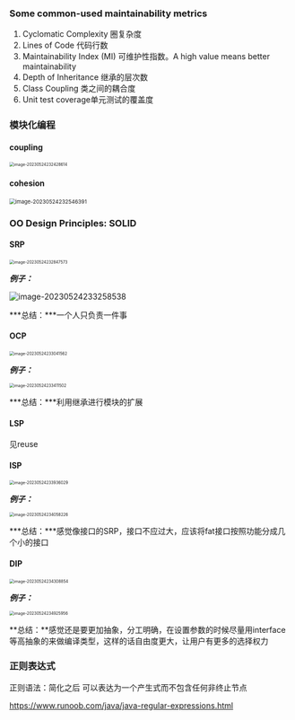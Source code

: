 ### Some common-used maintainability metrics

1. Cyclomatic Complexity 圈复杂度
2. Lines of Code 代码行数
3. Maintainability Index (MI) 可维护性指数。A high value means better maintainability
4. Depth of Inheritance 继承的层次数
5. Class Coupling 类之间的耦合度
6. Unit test coverage单元测试的覆盖度

### 模块化编程

#### coupling

<img src="C:\Users\xunhi\AppData\Roaming\Typora\typora-user-images\image-20230524232428614.png" alt="image-20230524232428614" style="zoom: 50%;" />

#### cohesion

<img src="C:\Users\xunhi\AppData\Roaming\Typora\typora-user-images\image-20230524232546391.png" alt="image-20230524232546391" style="zoom: 67%;" />

###  OO Design Principles: SOLID

#### SRP

<img src="C:\Users\xunhi\AppData\Roaming\Typora\typora-user-images\image-20230524232847573.png" alt="image-20230524232847573" style="zoom:50%;" />

***例子：***

![image-20230524233258538](C:\Users\xunhi\AppData\Roaming\Typora\typora-user-images\image-20230524233258538.png)

***总结：***一个人只负责一件事



#### OCP

<img src="C:\Users\xunhi\AppData\Roaming\Typora\typora-user-images\image-20230524233041562.png" alt="image-20230524233041562" style="zoom:50%;" />

***例子：***

<img src="C:\Users\xunhi\AppData\Roaming\Typora\typora-user-images\image-20230524233411502.png" alt="image-20230524233411502" style="zoom:50%;" />

***总结：***利用继承进行模块的扩展

#### LSP

见reuse

#### ISP

<img src="C:\Users\xunhi\AppData\Roaming\Typora\typora-user-images\image-20230524233936029.png" alt="image-20230524233936029" style="zoom:50%;" />

***例子：***

<img src="C:\Users\xunhi\AppData\Roaming\Typora\typora-user-images\image-20230524234058226.png" alt="image-20230524234058226" style="zoom:50%;" />

***总结：***感觉像接口的SRP，接口不应过大，应该将fat接口按照功能分成几个小的接口

#### DIP

<img src="C:\Users\xunhi\AppData\Roaming\Typora\typora-user-images\image-20230524234308854.png" alt="image-20230524234308854" style="zoom:50%;" />

***例子：***

<img src="C:\Users\xunhi\AppData\Roaming\Typora\typora-user-images\image-20230524234925956.png" alt="image-20230524234925956" style="zoom:50%;" />

**总结：**感觉还是要更加抽象，分工明确，在设置参数的时候尽量用interface等高抽象的来做编译类型，这样的话自由度更大，让用户有更多的选择权力

### 正则表达式

正则语法：简化之后 可以表达为一个产生式而不包含任何非终止节点

https://www.runoob.com/java/java-regular-expressions.html
